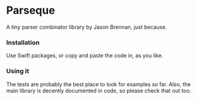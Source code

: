 # Parseque

A tiny parser combinator library by Jason Brennan, just because.

### Installation

Use Swift packages, or copy and paste the code in, as you like.

### Using it

The tests are probably the best place to look for examples so far. Also, the main library is decently documented in code, so please check that out too.

